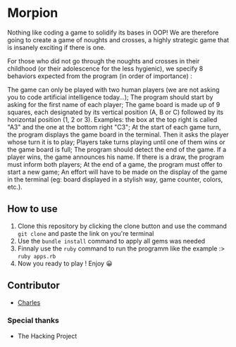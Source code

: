 <h1> Morpion </h1>

Nothing like coding a game to solidify its bases in OOP! We are therefore going to create a game of noughts and crosses, a highly strategic game that is insanely exciting if there is one.

For those who did not go through the noughts and crosses in their childhood (or their adolescence for the less hygienic), we specify 8 behaviors expected from the program (in order of importance) :

The game can only be played with two human players (we are not asking you to code artificial intelligence today…);
The program should start by asking for the first name of each player;
The game board is made up of 9 squares, each designated by its vertical position (A, B or C) followed by its horizontal position (1, 2 or 3). Examples: the box at the top right is called "A3" and the one at the bottom right "C3";
At the start of each game turn, the program displays the game board in the terminal. Then it asks the player whose turn it is to play;
Players take turns playing until one of them wins or the game board is full;
The program should detect the end of the game. If a player wins, the game announces his name. If there is a draw, the program must inform both players;
At the end of a game, the program must offer to start a new game;
An effort will have to be made on the display of the game in the terminal (eg: board displayed in a stylish way, game counter, colors, etc.).

<h2> How to use </h2>

  1. Clone this repository by clicking the clone button and use the command `git clone` and paste the link on you're terminal
  2. Use the `bundle install` command to apply all gems was needed
  3. Finnaly use the `ruby` command to run the programm like the example :> `ruby apps.rb`
  4. Now you ready to play ! Enjoy 😀

<h2> Contributor</h2>

- [Charles](https://github.com/Fr0ggym4n)

<h3> Special thanks </h3>

- The Hacking Project
